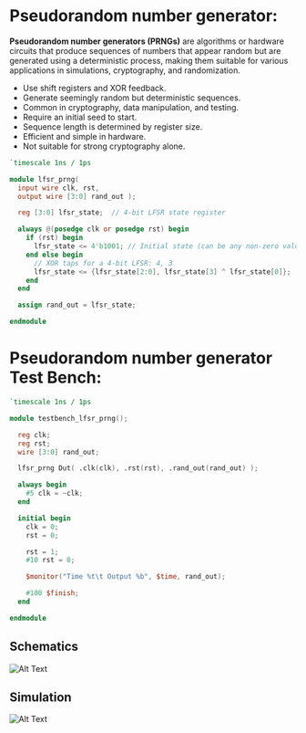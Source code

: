 # Pseudorandom number generator:

**Pseudorandom number generators (PRNGs)** are algorithms or hardware circuits that produce sequences of numbers that appear random but are generated using a deterministic process, making them suitable for various applications in simulations, cryptography, and randomization.

- Use shift registers and XOR feedback.
- Generate seemingly random but deterministic sequences.
- Common in cryptography, data manipulation, and testing.
- Require an initial seed to start.
- Sequence length is determined by register size.
- Efficient and simple in hardware.
- Not suitable for strong cryptography alone.

```verilog
`timescale 1ns / 1ps

module lfsr_prng(
  input wire clk, rst,
  output wire [3:0] rand_out );

  reg [3:0] lfsr_state;  // 4-bit LFSR state register

  always @(posedge clk or posedge rst) begin
    if (rst) begin
      lfsr_state <= 4'b1001; // Initial state (can be any non-zero value)
    end else begin
      // XOR taps for a 4-bit LFSR: 4, 3
      lfsr_state <= {lfsr_state[2:0], lfsr_state[3] ^ lfsr_state[0]};
    end
  end

  assign rand_out = lfsr_state;

endmodule
```

# Pseudorandom number generator Test Bench:

```verilog
`timescale 1ns / 1ps

module testbench_lfsr_prng();

  reg clk; 
  reg rst;
  wire [3:0] rand_out;

  lfsr_prng Dut( .clk(clk), .rst(rst), .rand_out(rand_out) );

  always begin
    #5 clk = ~clk; 
  end

  initial begin
    clk = 0;
    rst = 0;

    rst = 1;
    #10 rst = 0;

    $monitor("Time %t\t Output %b", $time, rand_out);

    #100 $finish;
  end

endmodule
```

## Schematics
![Alt Text](https://i.ibb.co/r5sXdCc/random-num.png)

## Simulation
![Alt Text](https://i.ibb.co/QrMQ1NV/random-num-tb.png)
